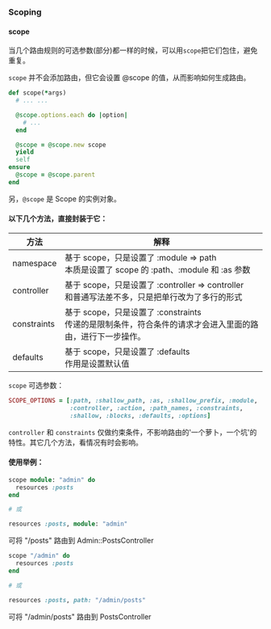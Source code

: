 ### Scoping

#### scope

当几个路由规则的可选参数(部分)都一样的时候，可以用`scope`把它们包住，避免重复。

`scope` 并不会添加路由，但它会设置 @scope 的值，从而影响如何生成路由。

```ruby
def scope(*args)
  # ... ...

  @scope.options.each do |option|
    # ...
  end

  @scope = @scope.new scope
  yield
  self
ensure
  @scope = @scope.parent
end
```

另，`@scope` 是 Scope 的实例对象。

#### 以下几个方法，直接封装于它：

| 方法 | 解释 |
| -- | -- |
| namespace | 基于 scope，只是设置了 :module => path <br> 本质是设置了 scope 的 :path、:module 和 :as 参数 |
| controller | 基于 scope，只是设置了 :controller => controller <br>和普通写法差不多，只是把单行改为了多行的形式 |
| constraints | 基于 scope，只是设置了 :constraints <br>传递的是限制条件，符合条件的请求才会进入里面的路由，进行下一步操作。 |
| defaults | 基于 scope，只是设置了 :defaults <br>作用是设置默认值|

`scope` 可选参数：

```ruby
SCOPE_OPTIONS = [:path, :shallow_path, :as, :shallow_prefix, :module,
                 :controller, :action, :path_names, :constraints,
                 :shallow, :blocks, :defaults, :options]
```

`controller` 和 `constraints` 仅做约束条件，不影响路由的'一个萝卜，一个坑'的特性。其它几个方法，看情况有时会影响。

#### 使用举例：

```ruby
scope module: "admin" do
  resources :posts
end

# 或

resources :posts, module: "admin"
```

可将 "/posts" 路由到 Admin::PostsController

```ruby
scope "/admin" do
  resources :posts
end

# 或

resources :posts, path: "/admin/posts"
```

可将 "/admin/posts" 路由到 PostsController
